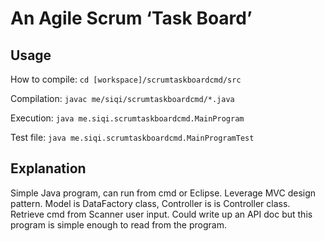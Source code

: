 An Agile Scrum ‘Task Board’
==========================

Usage
-----
How to compile: ```cd [workspace]/scrumtaskboardcmd/src```

Compilation: ```javac me/siqi/scrumtaskboardcmd/*.java```

Execution: ```java me.siqi.scrumtaskboardcmd.MainProgram```

Test file: ```java me.siqi.scrumtaskboardcmd.MainProgramTest```

Explanation
-----------
Simple Java program, can run from cmd or Eclipse. Leverage MVC design pattern. Model is DataFactory class, Controller is is Controller class. Retrieve cmd from Scanner user input. Could write up an API doc but this program is simple enough to read from the program.
